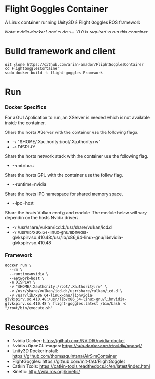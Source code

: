 # Flight Goggles Container

A Linux container running Unity3D & Flight Goggles ROS framework

_Note: nvidia-docker2 and cuda >= 10.0 is required to run this container._

# Build framework and client

```
git clone https://github.com/arian-amador/FlightGogglesContainer
cd FlightGogglesContainer
sudo docker build -t flight-goggles Framework
```

# Run

### Docker Specifics

For a GUI Application to run, an XServer is needed which is not available inside the container.

Share the hosts XServer with the container use the following flags.

- -v "\$HOME/.Xauthority:/root/.Xauthority:rw"
- -e DISPLAY

Share the hosts network stack with the container use the following flag.

- --net=host

Share the hosts GPU with the container use the follow flag.

- --runtime=nvidia

Share the hosts IPC namespace for shared memory space.

- --ipc=host

Share the hosts Vulkan config and module.
The module below will vary dependin on the hosts Nvidia drivers.

- -v /usr/share/vulkan/icd.d:/usr/share/vulkan/icd.d
- -v /usr/lib/x86_64-linux-gnu/libnvidia-glvkspirv.so.410.48:/usr/lib/x86_64-linux-gnu/libnvidia-glvkspirv.so.410.48

### Framework

```
docker run \
  --rm \
  --runtime=nvidia \
  --network=host \
  -e DISPLAY \
  -v "$HOME/.Xauthority:/root/.Xauthority:rw" \
  -v /usr/share/vulkan/icd.d:/usr/share/vulkan/icd.d \
  -v /usr/lib/x86_64-linux-gnu/libnvidia-glvkspirv.so.410.48:/usr/lib/x86_64-linux-gnu/libnvidia-glvkspirv.so.410.48 \ flight-goggles:latest /bin/bash -c "/root/bin/execute.sh"
```

# Resources

- Nvidia Docker: https://github.com/NVIDIA/nvidia-docker
- Nvidia+OpenGL images: https://hub.docker.com/r/nvidia/opengl/
- Unity3D Docker install: https://github.com/thomasquintana/AirSimContainer
- FlightGoggles: https://github.com/mit-fast/FlightGoggles
- Catkin Tools: https://catkin-tools.readthedocs.io/en/latest/index.html
- Kinetic: http://wiki.ros.org/kinetic/
